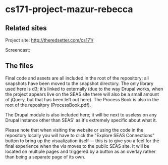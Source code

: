 cs171-project-mazur-rebecca
===========================

Related sites
-------------
Project site: http://theredsetter.com/cs171/

Screencast: 

The files
--------
Final code and assets are all included in the root of the repository; all snapshots have been moved to the snapshot directory.  The only library used here is d3; it's linked to externally (due to the way Drupal works, when the project appears live on the SEAS site there will also be a small amount of jQuery, but that has been left out here).  The Process Book is also in the root of the repository (ProcessBook.pdf).

The Drupal module is also included here; it will be next to useless on any Drupal instance other than SEAS' as it's extremely specific about what it.

Please note that when visiting the website or using the code in the repository locally you will have to click the "Explore SEAS Connections" button to bring up the visualization itself -- this is to give you a feel for the final experience when the vis moves to the public SEAS site.  It will be located on multiple pages and triggered by a button as an overlay rather than being a separate page of its own.

